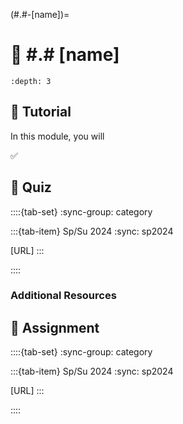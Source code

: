(#.#-[name])=
# 🧩 #.# [name]

```{contents}
:depth: 3
```

## 🔰 Tutorial

In this module, you will

✅

## 🚀 Quiz

::::{tab-set}
:sync-group: category

:::{tab-item} Sp/Su 2024
:sync: sp2024

[URL]
:::

::::

### Additional Resources

## 📄 Assignment

::::{tab-set}
:sync-group: category

:::{tab-item} Sp/Su 2024
:sync: sp2024

[URL]
:::

::::
